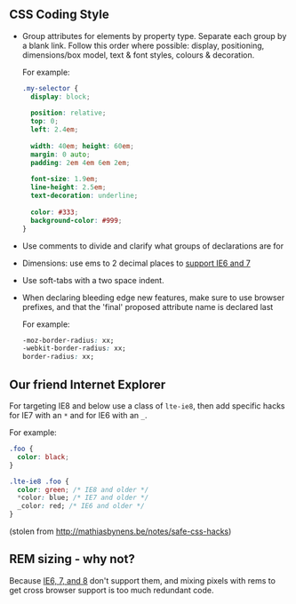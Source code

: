 ## CSS Coding Style

-   Group attributes for elements by property type. Separate each group by a blank link. Follow this order where possible: display, positioning, dimensions/box model, text & font styles, colours & decoration.
    
    For example:

    ```css
    .my-selector {
      display: block;
      
      position: relative;
      top: 0;
      left: 2.4em;
      
      width: 40em; height: 60em;
      margin: 0 auto;
      padding: 2em 4em 6em 2em;
      
      font-size: 1.9em;
      line-height: 2.5em;
      text-decoration: underline;
      
      color: #333;
      background-color: #999;
    }

-   Use comments to divide and clarify what groups of declarations are for

-   Dimensions: use ems to 2 decimal places to [support IE6 and 7](http://destination-code.blogspot.co.uk/2008/10/font-size-relative-length-unit-em.html)

-   Use soft-tabs with a two space indent.

-   When declaring bleeding edge new features, make sure to use browser prefixes, and that the 'final' proposed attribute name is declared last

    For example:

    ```css
    -moz-border-radius: xx;
    -webkit-border-radius: xx;
    border-radius: xx;
    ```

## Our friend Internet Explorer

For targeting IE8 and below use a class of `lte-ie8`, then add specific hacks for IE7 with an `*` and for IE6 with an `_`.

For example:

```css
.foo {
  color: black;
}

.lte-ie8 .foo {
  color: green; /* IE8 and older */
  *color: blue; /* IE7 and older */
  _color: red; /* IE6 and older */
}
```

(stolen from http://mathiasbynens.be/notes/safe-css-hacks)


## REM sizing - why not?

Because [IE6, 7, and 8](http://caniuse.com/rem) don't support them, and mixing pixels with rems to get cross browser support is too much redundant code.
